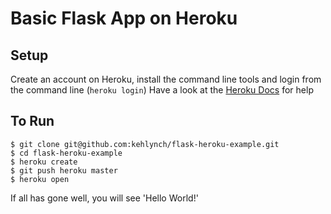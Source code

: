 # Basic Flask App on Heroku

## Setup
Create an account on Heroku, install the command line tools and login from the command line (`heroku login`)
Have a look at the [Heroku Docs](https://devcenter.heroku.com/start) for help

## To Run
```
$ git clone git@github.com:kehlynch/flask-heroku-example.git
$ cd flask-heroku-example
$ heroku create
$ git push heroku master
$ heroku open
```

If all has gone well, you will see 'Hello World!'

